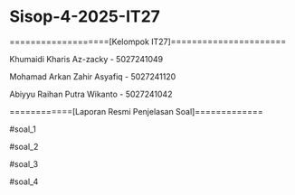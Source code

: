 # Sisop-4-2025-IT27

===================[Kelompok IT27]======================

Khumaidi Kharis Az-zacky - 5027241049

Mohamad Arkan Zahir Asyafiq - 5027241120

Abiyyu Raihan Putra Wikanto - 5027241042

============[Laporan Resmi Penjelasan Soal]=============

#soal_1


#soal_2


#soal_3

#soal_4

